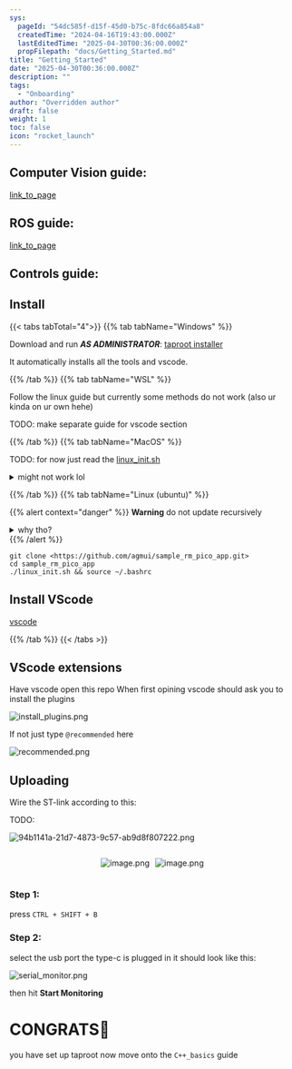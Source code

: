 ```yaml
---
sys:
  pageId: "54dc585f-d15f-45d0-b75c-8fdc66a854a8"
  createdTime: "2024-04-16T19:43:00.000Z"
  lastEditedTime: "2025-04-30T00:36:00.000Z"
  propFilepath: "docs/Getting_Started.md"
title: "Getting_Started"
date: "2025-04-30T00:36:00.000Z"
description: ""
tags:
  - "Onboarding"
author: "Overridden author"
draft: false
weight: 1
toc: false
icon: "rocket_launch"
---
```


## Computer Vision guide:

[link_to_page](86d45bc0-388b-4d26-8848-44f255f73d0e)

## ROS guide:

[link_to_page](3c76c1de-ec8f-46d6-8b0a-294005edc2d5)

## Controls guide:

## Install

{{< tabs tabTotal="4">}}
{{% tab tabName="Windows" %}}

Download and run _**AS ADMINISTRATOR**_: [taproot installer](https://github.com/Thornbots/TeachingFreshies/releases/tag/1.0)

It automatically installs all the tools and vscode.

{{% /tab %}}
{{% tab tabName="WSL" %}}

Follow the linux guide but currently some methods do not work (also ur kinda on ur own hehe)

TODO: make separate guide for vscode section

{{% /tab %}}
{{% tab tabName="MacOS" %}}

TODO: for now just read the [linux_init.sh](https://github.com/agmui/sample_rm_pico_app/blob/main/linux_init.sh)

<details>
<summary>might not work lol</summary>

`brew install libusb pkg-config`

Next install: [vscode](https://code.visualstudio.com/Download)

</details>

{{% /tab %}}
{{% tab tabName="Linux (ubuntu)" %}}

{{% alert context="danger" %}}
**Warning** do not update recursively
<details>
<summary>why tho?</summary>
There are some submodules that may go on for a while (like tinyusb) and I highly
recommend you don't need to get them.
If you want to see what submodules I update just look in `linux_init.sh`
</details>
{{% /alert %}}

```shell
git clone <https://github.com/agmui/sample_rm_pico_app.git>
cd sample_rm_pico_app
./linux_init.sh && source ~/.bashrc
```

## Install VScode

[vscode](https://code.visualstudio.com/Download)

{{% /tab %}}
{{< /tabs >}}

## VScode extensions

Have vscode open this repo
When first opining vscode should ask you to install the plugins

![install_plugins.png](https://prod-files-secure.s3.us-west-2.amazonaws.com/d518164a-d88e-44d1-a4ee-3adb3bd8bce0/89bd30f0-1825-4e77-867b-0a41ce370880/install_plugins.png?X-Amz-Algorithm=AWS4-HMAC-SHA256&X-Amz-Content-Sha256=UNSIGNED-PAYLOAD&X-Amz-Credential=ASIAZI2LB46664THCCAH%2F20250515%2Fus-west-2%2Fs3%2Faws4_request&X-Amz-Date=20250515T150900Z&X-Amz-Expires=3600&X-Amz-Security-Token=IQoJb3JpZ2luX2VjEHcaCXVzLXdlc3QtMiJGMEQCIFy9kFdHB3jPsCKL2x6W%2Bzr%2Bw2sSl7pJMcTkqTf067oXAiAdqS2vd%2F45%2B3HGJ3%2BnOvuOwEfGn6%2F8n1r26CMhP4y5Qir%2FAwgvEAAaDDYzNzQyMzE4MzgwNSIMTliD5Ok9ZGkB5ydAKtwDmqQPWJ8bi4CN4eRIDS6HJGjOrPixQaiweTAwRXPwxuqBHrvKJ9G8dRkQIMfmYFNQybyVp6qNHiK5rpAW8KsGCcK1YLJh0dD5oZ20VzL5QjeZ7lcgPR2FS7gZDQaYHU3IORzTT3WCjLOir5txVbyHXqjQljjmS8gHmYZh%2F%2BM%2BwUvJMeSaBk5IX2beSvg8OYFgRBkFVsE6ZELwyWqUUULDRmPnDKOGcZsSePBtD5YknFD0YZZSR3LFMdfLKy6m1qObtYhxG6i19KRSYFyUN%2Fbi0kN06U11U30VSWaG7L%2Fr9IViK1BOnZfv9MFkpyEB2sdFXVUsBkVySxE9Q25yXuat9xsRgZNmk2RfEnWJi68K3amalVlvgvS1CzK%2FYDKtqPaqpmjn2gXbUXyEjxSWuI8EudjsgYfEng04IUTktpNLpB%2Bz1E0LVpNdzUWN9g7oAFjkDy%2Fn1gjxJ5KhYOAEvoOrMIMpEMAvqlQT8O0gPVJhUhGkhjmsT7Z%2BXEUFzUaI38kwjim6VLR3xBlutXgkLyzOd6LHPGkVD%2FCerxuzapM9yTBe5%2BR%2BdDHLwc865rCg9wBbLNi1WSBym4mgplz4vS607xYhYcfHFzL6KHlHL5tLV3RDgwwLz6auaAXn7NIwqPCXwQY6pgHdv%2BADRJWI1LpvZ0YoPEnQ3RGEkkZMWGU6PQRZA2qjp62KyKoaGBg%2FVzzc36zJ9P%2B9WEvumH8cgNAkBGVXM3DIMFhIpxNgGiMCekeRHa65kKhEPU6QM3SOQVF9IKK31fLEclr02qTP4KizD6qbPnvhy5IvXGgjOZ33AeN0ZPkUfCDyK9%2B%2FzL9vN5dSdLNDZSSUq9OCY%2BDf26%2FikJMCAJ5yylfg0u%2BE&X-Amz-Signature=2d67c06c2754051536896ae427f2ea65f227d20aeb77fb698b7354c516905210&X-Amz-SignedHeaders=host&x-id=GetObject)

If not just type `@recommended` here  

![recommended.png](https://prod-files-secure.s3.us-west-2.amazonaws.com/d518164a-d88e-44d1-a4ee-3adb3bd8bce0/61e661e9-5d85-4dfc-be0d-8d2097a5e793/recommended.png?X-Amz-Algorithm=AWS4-HMAC-SHA256&X-Amz-Content-Sha256=UNSIGNED-PAYLOAD&X-Amz-Credential=ASIAZI2LB46664THCCAH%2F20250515%2Fus-west-2%2Fs3%2Faws4_request&X-Amz-Date=20250515T150900Z&X-Amz-Expires=3600&X-Amz-Security-Token=IQoJb3JpZ2luX2VjEHcaCXVzLXdlc3QtMiJGMEQCIFy9kFdHB3jPsCKL2x6W%2Bzr%2Bw2sSl7pJMcTkqTf067oXAiAdqS2vd%2F45%2B3HGJ3%2BnOvuOwEfGn6%2F8n1r26CMhP4y5Qir%2FAwgvEAAaDDYzNzQyMzE4MzgwNSIMTliD5Ok9ZGkB5ydAKtwDmqQPWJ8bi4CN4eRIDS6HJGjOrPixQaiweTAwRXPwxuqBHrvKJ9G8dRkQIMfmYFNQybyVp6qNHiK5rpAW8KsGCcK1YLJh0dD5oZ20VzL5QjeZ7lcgPR2FS7gZDQaYHU3IORzTT3WCjLOir5txVbyHXqjQljjmS8gHmYZh%2F%2BM%2BwUvJMeSaBk5IX2beSvg8OYFgRBkFVsE6ZELwyWqUUULDRmPnDKOGcZsSePBtD5YknFD0YZZSR3LFMdfLKy6m1qObtYhxG6i19KRSYFyUN%2Fbi0kN06U11U30VSWaG7L%2Fr9IViK1BOnZfv9MFkpyEB2sdFXVUsBkVySxE9Q25yXuat9xsRgZNmk2RfEnWJi68K3amalVlvgvS1CzK%2FYDKtqPaqpmjn2gXbUXyEjxSWuI8EudjsgYfEng04IUTktpNLpB%2Bz1E0LVpNdzUWN9g7oAFjkDy%2Fn1gjxJ5KhYOAEvoOrMIMpEMAvqlQT8O0gPVJhUhGkhjmsT7Z%2BXEUFzUaI38kwjim6VLR3xBlutXgkLyzOd6LHPGkVD%2FCerxuzapM9yTBe5%2BR%2BdDHLwc865rCg9wBbLNi1WSBym4mgplz4vS607xYhYcfHFzL6KHlHL5tLV3RDgwwLz6auaAXn7NIwqPCXwQY6pgHdv%2BADRJWI1LpvZ0YoPEnQ3RGEkkZMWGU6PQRZA2qjp62KyKoaGBg%2FVzzc36zJ9P%2B9WEvumH8cgNAkBGVXM3DIMFhIpxNgGiMCekeRHa65kKhEPU6QM3SOQVF9IKK31fLEclr02qTP4KizD6qbPnvhy5IvXGgjOZ33AeN0ZPkUfCDyK9%2B%2FzL9vN5dSdLNDZSSUq9OCY%2BDf26%2FikJMCAJ5yylfg0u%2BE&X-Amz-Signature=48ba27c6c12a91b8369b8820068703404ed6b144559b41d517214bb6cebe0959&X-Amz-SignedHeaders=host&x-id=GetObject)

## Uploading

Wire the ST-link according to this:

TODO:

![94b1141a-21d7-4873-9c57-ab9d8f807222.png](https://prod-files-secure.s3.us-west-2.amazonaws.com/d518164a-d88e-44d1-a4ee-3adb3bd8bce0/e5fad17d-ab82-4300-9f4c-505ab4b1202c/94b1141a-21d7-4873-9c57-ab9d8f807222.png?X-Amz-Algorithm=AWS4-HMAC-SHA256&X-Amz-Content-Sha256=UNSIGNED-PAYLOAD&X-Amz-Credential=ASIAZI2LB46664THCCAH%2F20250515%2Fus-west-2%2Fs3%2Faws4_request&X-Amz-Date=20250515T150900Z&X-Amz-Expires=3600&X-Amz-Security-Token=IQoJb3JpZ2luX2VjEHcaCXVzLXdlc3QtMiJGMEQCIFy9kFdHB3jPsCKL2x6W%2Bzr%2Bw2sSl7pJMcTkqTf067oXAiAdqS2vd%2F45%2B3HGJ3%2BnOvuOwEfGn6%2F8n1r26CMhP4y5Qir%2FAwgvEAAaDDYzNzQyMzE4MzgwNSIMTliD5Ok9ZGkB5ydAKtwDmqQPWJ8bi4CN4eRIDS6HJGjOrPixQaiweTAwRXPwxuqBHrvKJ9G8dRkQIMfmYFNQybyVp6qNHiK5rpAW8KsGCcK1YLJh0dD5oZ20VzL5QjeZ7lcgPR2FS7gZDQaYHU3IORzTT3WCjLOir5txVbyHXqjQljjmS8gHmYZh%2F%2BM%2BwUvJMeSaBk5IX2beSvg8OYFgRBkFVsE6ZELwyWqUUULDRmPnDKOGcZsSePBtD5YknFD0YZZSR3LFMdfLKy6m1qObtYhxG6i19KRSYFyUN%2Fbi0kN06U11U30VSWaG7L%2Fr9IViK1BOnZfv9MFkpyEB2sdFXVUsBkVySxE9Q25yXuat9xsRgZNmk2RfEnWJi68K3amalVlvgvS1CzK%2FYDKtqPaqpmjn2gXbUXyEjxSWuI8EudjsgYfEng04IUTktpNLpB%2Bz1E0LVpNdzUWN9g7oAFjkDy%2Fn1gjxJ5KhYOAEvoOrMIMpEMAvqlQT8O0gPVJhUhGkhjmsT7Z%2BXEUFzUaI38kwjim6VLR3xBlutXgkLyzOd6LHPGkVD%2FCerxuzapM9yTBe5%2BR%2BdDHLwc865rCg9wBbLNi1WSBym4mgplz4vS607xYhYcfHFzL6KHlHL5tLV3RDgwwLz6auaAXn7NIwqPCXwQY6pgHdv%2BADRJWI1LpvZ0YoPEnQ3RGEkkZMWGU6PQRZA2qjp62KyKoaGBg%2FVzzc36zJ9P%2B9WEvumH8cgNAkBGVXM3DIMFhIpxNgGiMCekeRHa65kKhEPU6QM3SOQVF9IKK31fLEclr02qTP4KizD6qbPnvhy5IvXGgjOZ33AeN0ZPkUfCDyK9%2B%2FzL9vN5dSdLNDZSSUq9OCY%2BDf26%2FikJMCAJ5yylfg0u%2BE&X-Amz-Signature=be0143eeb9309dfb4ddc973992b2756f0245e2487185280b9998fc3a2149314f&X-Amz-SignedHeaders=host&x-id=GetObject)

<div style="display: flex;flex-direction: row; column-gap:10px; max-width: 630px;justify-content: center;">
<div>

![image.png](https://prod-files-secure.s3.us-west-2.amazonaws.com/d518164a-d88e-44d1-a4ee-3adb3bd8bce0/210ecb78-1116-4d7b-b9b7-2292f66fa2c2/image.png?X-Amz-Algorithm=AWS4-HMAC-SHA256&X-Amz-Content-Sha256=UNSIGNED-PAYLOAD&X-Amz-Credential=ASIAZI2LB46623MDWLE4%2F20250515%2Fus-west-2%2Fs3%2Faws4_request&X-Amz-Date=20250515T150906Z&X-Amz-Expires=3600&X-Amz-Security-Token=IQoJb3JpZ2luX2VjEHcaCXVzLXdlc3QtMiJHMEUCIDel9ta8q3n520ZrQOKn%2F02hg3z5oljlwM8JwlT0G4xSAiEA12yl%2Bnq%2Bwn6dNsq30USyaUZ50SlzRzcrT9xvd7J8MxUq%2FwMILxAAGgw2Mzc0MjMxODM4MDUiDFU%2Fcv5Om%2Fi8DuJqSyrcA8M2KNa7tT96h2KKpqLAzvhakgoOm%2BOJLV45%2BmJcMkPbuyX1noh4%2FcWr5Fa%2FeZ%2F5rA6uWYGrbEk0VbNVWIBXyC2NUavM4ocl%2FiN7vRdzcXAVzCS2zZ78gM1%2B0V5jCZZoDkNdzw%2F9r9UBriWX7kuCvS1%2B2NcGRFb39Vf%2BN72u1HKCnvVwu%2Bqofk8fdyuQSwFICo8ZD7h9AkYNbKLRidd7xxNJn3mA8OtI2%2B0S2kHz03gEgY1MuOLwweKLqOtUgnws0WNuWiDaHsisOpGtjaoROh5KBhOVMZ6nwE38%2FnAPb%2B%2BkPi5GBP4KYHI5BZOYuVSZqLJ6htfiJoKlrnxIz%2BuNmSJKS30jBNMuNQQzgmGLZP8bHbNinLNDgG%2F522r5JRnLmAhvTKg3pwRKDqFOAw6jAjdqUT4ZQdOXhwkc%2B3yb0VrpCdkVXZlTc6Es%2FUmJd6ioa%2Fl%2Bg8JZULAnVgknr53VtIjMEaDvNmcPpWeX5P%2BcoYc4ds3c1JNhLLq3D1ur9K7n9jXtRt5QeHfTkN3HQAwWsnnjSpLEWlKLdIxYqT1Lv5fczQ1EWCBVLe8xi%2BgJ0JC00Z4kSG4LRL0iy0LNOrU5RY8p4RToiF6Z07YLkErJAHn65dUzNCA%2FsdFTLqptMKfwl8EGOqUB7dq6cnK9EcbY%2FH4rra%2BTNmts%2FXb9ToRVp6NwcI8HOUhaMnK%2B6bhHx7Rle6IVUZeUMw2Y68%2FqWUdJ0TNm8SwBIP5shYFiRAlBpxjAMVNrtBiK7jHLqCVHk7qWXEMPoIetPOJ4w22RPwZyhQALvtYw%2Fpv%2FqL9%2B7VV2tvUDzJZ82Uza1kAbwKbsJOyJ%2F7EuVs3nPDwHLIYHOoYIztv%2B6w9NlD4lplhv&X-Amz-Signature=adcccee129cf303fcc723d569c13c22dd5d6f7d2991e1bd497da4e28acb44896&X-Amz-SignedHeaders=host&x-id=GetObject)

</div>
<div>

![image.png](https://prod-files-secure.s3.us-west-2.amazonaws.com/d518164a-d88e-44d1-a4ee-3adb3bd8bce0/33a0fd0f-8ca6-4a86-8e09-26e95ded1fff/image.png?X-Amz-Algorithm=AWS4-HMAC-SHA256&X-Amz-Content-Sha256=UNSIGNED-PAYLOAD&X-Amz-Credential=ASIAZI2LB466WCGEJHH7%2F20250515%2Fus-west-2%2Fs3%2Faws4_request&X-Amz-Date=20250515T150908Z&X-Amz-Expires=3600&X-Amz-Security-Token=IQoJb3JpZ2luX2VjEHcaCXVzLXdlc3QtMiJHMEUCICZbTuWG4sdQ3B4b7wvygm15jEOTQvVDxz8WhuQeymqtAiEAkgwY4GgTkym%2BwBELgam1FVsz4GI1bFRDdUe0cJbqAqsq%2FwMILxAAGgw2Mzc0MjMxODM4MDUiDH1aDpjYKNkEuhNAbyrcA2U%2BSbkjwFPjLpv%2FG0BJCxXvzYx4qYjTNoYMWQbUuKONBMo2Fu43SWcZZC856LuwHM1ad9v04YzRf0H3BZSnpGeWe9XhZ1hq1Ufx0V9rm%2BBVXdcCqxXWzouSEgFrG3kygaSmFu%2BxkPKlyKlSXCMAWpmVeu7luV3koHH8iuPHqfJ9VJmsiTkq1g5D1NPBTqSJ34OuUuZ7hjJbNoCkhJsemKRmeK9yBEXH8atCm8XjoHNdcV0nnYWwfpE2Se7X6EBJL4rrkgBHObFi6p0%2FU59Q%2FI0FMJgDkid741oP97xSPDWsi9oeAlTg0nvqYPDhuY8eYkl8R%2Bqxxg24xHHWzvJ3jMP3dta11Os%2FfYim%2BGYE0EYpw0hzaMhQ78gjpZf3M6vnX02nRRGLc0MFxZNWmBp44stZW8GQ1wPllzIZIS%2B%2Fle1tsL%2F2dh07lNIrFjlbMjetl%2BFWMk%2FV%2FQUs1FoE5PV7R9L54ctSTU%2BeW12tZ3FUL8GkyQp6pmFWcRxqFofztrZ1iHcnkoy0lM9hLdxaixqSiX8bgjka0zhKpySYqQq90%2Bg0NLrMSWgPlQDd6EcY%2BuzA%2BNgLSgVQr4%2FleJcsAxnMetu7I3aTEkgaW%2Fz5EIgiG%2B1pZRnEuZNBajKFaD5%2FMNXwl8EGOqUBhA2aZ3DNjslnIZt%2BDE26jtXIvmNLxjSvwnzar%2B7qqSf2NqcuNTxH%2BoDHvAL9CovVarS9O%2BGVRPcW16WVeMCIXYEacxd93B0NKOQEotJ%2Bo0ncDZBU91BFA%2BeJbyBons3JwRFz2%2BJZ6WXCcTHGFsGj36m0HuTJ1845bSOuaWOObM2xu3qEPLsJCP9QqYURvBIF4zarASL%2FMQmKp505X1%2FChv5%2Fs8%2FV&X-Amz-Signature=de31da18062c4e112394ac71a586f641745c7e42cc341ec81bebc57c66cbef81&X-Amz-SignedHeaders=host&x-id=GetObject)

</div>
</div>

### Step 1:

press `CTRL + SHIFT + B`

### Step 2:

select the usb port the type-c is plugged in it should look like this:

![serial_monitor.png](https://prod-files-secure.s3.us-west-2.amazonaws.com/d518164a-d88e-44d1-a4ee-3adb3bd8bce0/f03f4774-05d4-4393-b6a0-d5efb6d315ab/serial_monitor.png?X-Amz-Algorithm=AWS4-HMAC-SHA256&X-Amz-Content-Sha256=UNSIGNED-PAYLOAD&X-Amz-Credential=ASIAZI2LB46664THCCAH%2F20250515%2Fus-west-2%2Fs3%2Faws4_request&X-Amz-Date=20250515T150900Z&X-Amz-Expires=3600&X-Amz-Security-Token=IQoJb3JpZ2luX2VjEHcaCXVzLXdlc3QtMiJGMEQCIFy9kFdHB3jPsCKL2x6W%2Bzr%2Bw2sSl7pJMcTkqTf067oXAiAdqS2vd%2F45%2B3HGJ3%2BnOvuOwEfGn6%2F8n1r26CMhP4y5Qir%2FAwgvEAAaDDYzNzQyMzE4MzgwNSIMTliD5Ok9ZGkB5ydAKtwDmqQPWJ8bi4CN4eRIDS6HJGjOrPixQaiweTAwRXPwxuqBHrvKJ9G8dRkQIMfmYFNQybyVp6qNHiK5rpAW8KsGCcK1YLJh0dD5oZ20VzL5QjeZ7lcgPR2FS7gZDQaYHU3IORzTT3WCjLOir5txVbyHXqjQljjmS8gHmYZh%2F%2BM%2BwUvJMeSaBk5IX2beSvg8OYFgRBkFVsE6ZELwyWqUUULDRmPnDKOGcZsSePBtD5YknFD0YZZSR3LFMdfLKy6m1qObtYhxG6i19KRSYFyUN%2Fbi0kN06U11U30VSWaG7L%2Fr9IViK1BOnZfv9MFkpyEB2sdFXVUsBkVySxE9Q25yXuat9xsRgZNmk2RfEnWJi68K3amalVlvgvS1CzK%2FYDKtqPaqpmjn2gXbUXyEjxSWuI8EudjsgYfEng04IUTktpNLpB%2Bz1E0LVpNdzUWN9g7oAFjkDy%2Fn1gjxJ5KhYOAEvoOrMIMpEMAvqlQT8O0gPVJhUhGkhjmsT7Z%2BXEUFzUaI38kwjim6VLR3xBlutXgkLyzOd6LHPGkVD%2FCerxuzapM9yTBe5%2BR%2BdDHLwc865rCg9wBbLNi1WSBym4mgplz4vS607xYhYcfHFzL6KHlHL5tLV3RDgwwLz6auaAXn7NIwqPCXwQY6pgHdv%2BADRJWI1LpvZ0YoPEnQ3RGEkkZMWGU6PQRZA2qjp62KyKoaGBg%2FVzzc36zJ9P%2B9WEvumH8cgNAkBGVXM3DIMFhIpxNgGiMCekeRHa65kKhEPU6QM3SOQVF9IKK31fLEclr02qTP4KizD6qbPnvhy5IvXGgjOZ33AeN0ZPkUfCDyK9%2B%2FzL9vN5dSdLNDZSSUq9OCY%2BDf26%2FikJMCAJ5yylfg0u%2BE&X-Amz-Signature=99377cfdf08410adaa5e44776556f22aa10e4bc72262ea571e5e095bb81995e0&X-Amz-SignedHeaders=host&x-id=GetObject)

then hit **Start Monitoring**

# CONGRATS🎉

you have set up taproot now move onto the `C++_basics` guide
